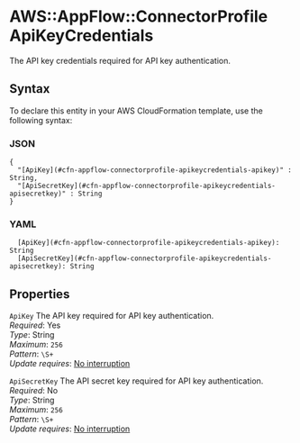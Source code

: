 # AWS::AppFlow::ConnectorProfile ApiKeyCredentials<a name="aws-properties-appflow-connectorprofile-apikeycredentials"></a>

The API key credentials required for API key authentication\.

## Syntax<a name="aws-properties-appflow-connectorprofile-apikeycredentials-syntax"></a>

To declare this entity in your AWS CloudFormation template, use the following syntax:

### JSON<a name="aws-properties-appflow-connectorprofile-apikeycredentials-syntax.json"></a>

```
{
  "[ApiKey](#cfn-appflow-connectorprofile-apikeycredentials-apikey)" : String,
  "[ApiSecretKey](#cfn-appflow-connectorprofile-apikeycredentials-apisecretkey)" : String
}
```

### YAML<a name="aws-properties-appflow-connectorprofile-apikeycredentials-syntax.yaml"></a>

```
  [ApiKey](#cfn-appflow-connectorprofile-apikeycredentials-apikey): String
  [ApiSecretKey](#cfn-appflow-connectorprofile-apikeycredentials-apisecretkey): String
```

## Properties<a name="aws-properties-appflow-connectorprofile-apikeycredentials-properties"></a>

`ApiKey` <a name="cfn-appflow-connectorprofile-apikeycredentials-apikey"></a>
The API key required for API key authentication\.  
_Required_: Yes  
_Type_: String  
_Maximum_: `256`  
_Pattern_: `\S+`  
_Update requires_: [No interruption](https://docs.aws.amazon.com/AWSCloudFormation/latest/UserGuide/using-cfn-updating-stacks-update-behaviors.html#update-no-interrupt)

`ApiSecretKey` <a name="cfn-appflow-connectorprofile-apikeycredentials-apisecretkey"></a>
The API secret key required for API key authentication\.  
_Required_: No  
_Type_: String  
_Maximum_: `256`  
_Pattern_: `\S+`  
_Update requires_: [No interruption](https://docs.aws.amazon.com/AWSCloudFormation/latest/UserGuide/using-cfn-updating-stacks-update-behaviors.html#update-no-interrupt)
